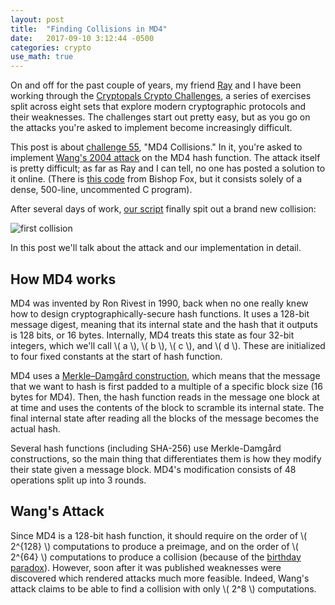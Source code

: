 ```yaml
---
layout: post
title:  "Finding Collisions in MD4"
date:   2017-09-10 3:12:44 -0500
categories: crypto
use_math: true
---
```


On and off for the past couple of years, my friend [Ray](https://raywang.tech/) and I have been working through the [Cryptopals Crypto Challenges](https://cryptopals.com), a series of exercises split across eight sets that explore modern cryptographic protocols and their weaknesses. The challenges start out pretty easy, but as you go on the attacks you're asked to implement become increasingly difficult.

This post is about [challenge 55](http://cryptopals.com/sets/7/challenges/55), "MD4 Collisions." In it, you're asked to implement [Wang's 2004 attack](http://www.infosec.sdu.edu.cn/uploadfile/papers/Cryptanalysis%20of%20the%20Hash%20Functions%20MD4%20and%20RIPEMD.pdf) on the MD4 hash function. The attack itself is pretty difficult; as far as Ray and I can tell, no one has posted a solution to it online. (There is [this code](https://www.bishopfox.com/resources/tools/other-free-tools/md4md5-collision-code/) from Bishop Fox, but it consists solely of a dense, 500-line, uncommented C program).



After several days of work, [our script](https://github.com/fortenforge/cryptopals/blob/master/challenges/md4_collisions.py) finally spit out a brand new collision:


![first collision]({{site.baseurl}}/assets/md4/first_collision.png)

<!-- ```
m1 = a6af943ce36f0cf4adcb12bef7f0dc1f526dd914bd3da3cafde14467ab129e640b4c41819915cb43db752155ae4b895fc71b9b0d384d06ef3118bbc643ae6384
m2 = a6af943ce36f0c74adcb122ef7f0dc1f526dd914bd3da3cafde14467ab129e640b4c41819915cb43db752155ae4b895fc71b9a0d384d06ef3118bbc643ae6384
hash = 6725aa416acc1e6adcb64c41f0f60694
``` -->

In this post we'll talk about the attack and our implementation in detail.

<!--more-->

## How MD4 works

MD4 was invented by Ron Rivest in 1990, back when no one really knew how to design cryptographically-secure hash functions. It uses a 128-bit message digest, meaning that its internal state and the hash that it outputs is 128 bits, or 16 bytes. Internally, MD4 treats this state as four 32-bit integers, which we'll call \\( a \\), \\( b \\), \\( c \\), and \\( d \\). These are initialized to four fixed constants at the start of hash function.

MD4 uses a [Merkle–Damgård construction](https://en.wikipedia.org/wiki/Merkle%E2%80%93Damg%C3%A5rd_construction), which means that the message that we want to hash is first padded to a multiple of a specific block size (16 bytes for MD4). Then, the hash function reads in the message one block at at time and uses the contents of the block to scramble its internal state. The final internal state after reading all the blocks of the message becomes the actual hash.

Several hash functions (including SHA-256) use Merkle-Damgård constructions, so the main thing that differentiates them is how they modify their state given a message block. MD4's modification consists of 48 operations split up into 3 rounds. 

## Wang's Attack

Since MD4 is a 128-bit hash function, it should require on the order of \\( 2^{128} \\) computations to produce a preimage, and on the order of \\( 2^{64} \\) computations to produce a collision (because of the [birthday paradox](https://en.wikipedia.org/wiki/Birthday_attack)). However, soon after it was published weaknesses were discovered which rendered attacks much more feasible. Indeed, Wang's attack claims to be able to find a collision with only \\( 2^8 \\) computations.
